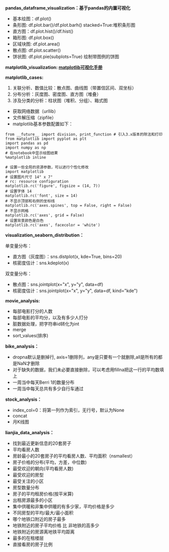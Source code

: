 **pandas_dataframe_visualization：基于pandas的内置可视化**
* 基本绘图：df.plot()
* 条形图: df.plot.bar()/df.plot.barh() stacked=True:堆积条形图
* 直方图：df.plot.hist()/df.hist()
* 箱形图: df.plot.box()
* 区域块图: df.plot.area()
* 散点图: df.plot.scatter()
* 饼状图: df.plot.pie(subplots=True) 绘制带图例的饼图
	
**matplotlib_visualization: [matplotlib可视化手册](https://matplotlib.org/api/pyplot_api.html)**	

**matplotlib_cases:**
1. 关联分析、数值比较：散点图、曲线图（带置信区间、双坐标）
2. 分布分析：灰度图、密度图、直方图（堆叠）
3. 涉及分类的分析：柱状图（堆积、分组）、箱式图

* 获取网络数据（urllib）
* 文件解压缩（zipfile）
* matplotlib基本参数配置如下：
```
from __future__ import division, print_function # 引入3.x版本的除法和打印
from matplotlib import pyplot as plt
import pandas as pd
import numpy as np
# 在notebook中显示绘图结果
%matplotlib inline

# 设置一些全局的资源参数，可以进行个性化修改
import matplotlib
# 设置图片尺寸 14" x 7"
# rc: resource configuration
matplotlib.rc('figure', figsize = (14, 7))
# 设置字体 14
matplotlib.rc('font', size = 14)
# 不显示顶部和右侧的坐标线
matplotlib.rc('axes.spines', top = False, right = False)
# 不显示网格
matplotlib.rc('axes', grid = False)
# 设置背景颜色是白色
matplotlib.rc('axes', facecolor = 'white')
```

**visualization_seaborn_distribution：**

单变量分布：
- 直方图（灰度图）：sns.distplot(x, kde=True, bins=20)
- 核密度估计：sns.kdeplot(x)

双变量分布：

- 散点图：sns.jointplot(x="x", y="y", data=df)
- 核密度估计：sns.jointplot(x="x", y="y", data=df, kind="kde")


**movie_analysis:**
* 每部电影打分的人数
* 每部电影的平均分，以及有多少人打分
* 脏数据处理，把字符串id转化为int
* merge
* sort_values(排序)
	
**bike_analysis：**
* dropna默认是删掉行, axis=1删除列，any是只要有一个就删除,all是所有的都是NaN才删除
* 对于缺失的数据，我们未必要直接删除，可以考虑用fillna把这一行的平均数填上
* 一周当中每天Berri 1的数量分布
* 一周当中每天总共有多少自行车通过
	
**stock_analysis：**
* index_col=0：将第一列作为索引，无行号，默认为None
* concat
* 月K线图

**lianjia_data_analysis：**
* 找到最近更新信息的20套房子
* 平均看房人数
* 房龄最小的20套房子的平均看房人数、平均面积（nsmallest）
* 房子价格的分布(平均，方差，中位数)
* 最受欢迎的朝向(平均看房人数)
* 最受欢迎的房型
* 最受关注的小区
* 房型数量分布
* 房子的平均租房价格(按平米算)
* 出租房源最多的小区
* 集中供暖和非集中供暖的有多少家，平均价格是多少
* 不同房型的平均/最大/最小面积
* 哪个地铁口附近的房子最多
* 地铁附近的房子平均价格 比 非地铁的高多少
* 地铁附近的房源离地铁平均距离
* 最多的在租楼层
* 直接看房的房子比例
